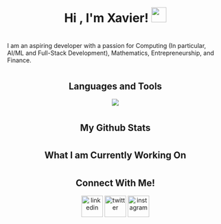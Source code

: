 <h1 align="center">Hi , I'm Xavier! <img src="https://media.giphy.com/media/hvRJCLFzcasrR4ia7z/giphy.gif" width="35"></h1>

#
<div align=left>
  <p> I am an aspiring developer with a passion for Computing (In particular, AI/ML and Full-Stack Development), Mathematics, Entrepreneurship, and Finance.</p>
</div>

#

<div align="center">
  <h2>
    Languages and Tools
  </h2>
</div>

<p align="center">
  <a href="https://skillicons.dev">
    <img src="https://skillicons.dev/icons?i=py,sqlite,django,java,html,css,js,github&perline=14" />
  </a>
</p>

#

<div align="center">
  <h2>
    My Github Stats
  </h2>
</div>

#

<div align="center">
  <h2>
    What I am Currently Working On
  </h2>
</div>

#

<div align="center">
  <h2>
    Connect With Me!
  </h2>
</div>

<p align="center">
<a href="https://www.linkedin.com/in/xavier-lee-80648117a/" target="blank"><img align="center" src="https://user-images.githubusercontent.com/88904952/234979284-68c11d7f-1acc-4f0c-ac78-044e1037d7b0.png" alt="linkedin" height="50" width="50" /></a>
<a href="https://x.com/Xavierleeeugene" target="blank"><img align="center" src="https://user-images.githubusercontent.com/88904952/234980676-61bfb021-ecc8-48f7-88e6-34c1b06c4a58.png" alt="twitter" height="50" width="50" /></a> 
<a href="https://www.instagram.com/xavierleeeugene/" target="blank"><img align="center" src="https://user-images.githubusercontent.com/88904952/234981169-2dd1e58f-4b7e-468c-8213-034ba62156c3.png" alt="instagram" height="50" width="50" /></a>
</p>
